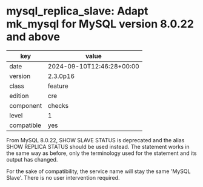 [//]: # (werk v2)
# mysql_replica_slave: Adapt mk_mysql for MySQL version 8.0.22 and above

key        | value
---------- | ---
date       | 2024-09-10T12:46:28+00:00
version    | 2.3.0p16
class      | feature
edition    | cre
component  | checks
level      | 1
compatible | yes

From MySQL 8.0.22, SHOW SLAVE STATUS is deprecated and the alias SHOW REPLICA STATUS should be used instead.
The statement works in the same way as before, only the terminology used for the statement and its output has changed.

For the sake of compatibility, the service name will stay the same 'MySQL Slave'.
There is no user intervention required.
